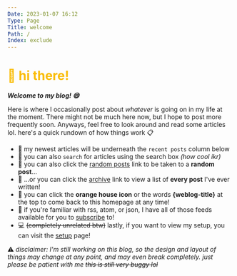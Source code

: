 ```yaml
---
Date: 2023-01-07 16:12
Type: Page
Title: welcome
Path: /
Index: exclude
---
```


<h1 style="color: #fabc02;">👋 hi there!</h1>

***Welcome to my blog! 😄***

Here is where I occasionally post about _whatever_ is going on in my life at the moment. There might not be much here now, but I hope to post more frequently soon. Anyways, feel free to look around and read some articles lol. here's a quick rundown of how things work 📋

- 🎉 my newest articles will be underneath the `recent posts` column below
- 🔎 you can also `search` for articles using the search box *(how cool ikr)*
- 🎲 you can also click the [random posts](/random) link to be taken to a **random post**...
- 🔢 ...or you can click the [archive](/archive) link to view a list of **every post** I've ever written!
- 🏡 you can click the <i class="fa-solid fa-house fa-sm" style="color: #fabc02;"></i> **orange house icon** or the words **{weblog-title}** at the top to come back to this homepage at any time!
- 📰 if you're familiar with rss, atom, or json, I have all of those feeds available for you to [subscribe](/subscribe) to!
- 💻 ~~(completely unrelated btw)~~ lastly, if you want to view my setup, you can visit the [setup](/my-setup) page!

⚠️ *disclaimer: I'm still working on this blog, so the design and layout of things may change at any point, and may even break completely. just please be patient with me ~~this is still very buggy lol~~*